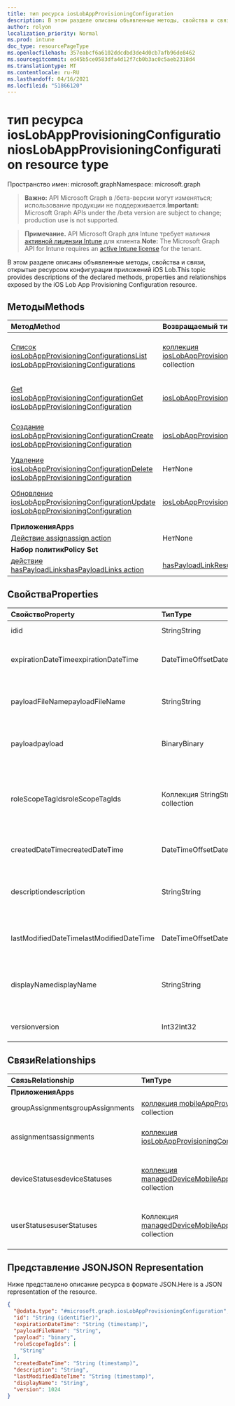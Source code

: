 ```yaml
---
title: тип ресурса iosLobAppProvisioningConfiguration
description: В этом разделе описаны объявленные методы, свойства и связи, открытые ресурсом конфигурации приложений iOS Lob.
author: rolyon
localization_priority: Normal
ms.prod: intune
doc_type: resourcePageType
ms.openlocfilehash: 357eabcf6a6102ddcdbd3de4d0cb7afb96de8462
ms.sourcegitcommit: ed45b5ce0583dfa4d12f7cb0b3ac0c5aeb2318d4
ms.translationtype: MT
ms.contentlocale: ru-RU
ms.lasthandoff: 04/16/2021
ms.locfileid: "51866120"
---
```

# <a name="ioslobappprovisioningconfiguration-resource-type"></a><span data-ttu-id="9a405-103">тип ресурса iosLobAppProvisioningConfiguration</span><span class="sxs-lookup"><span data-stu-id="9a405-103">iosLobAppProvisioningConfiguration resource type</span></span>

<span data-ttu-id="9a405-104">Пространство имен: microsoft.graph</span><span class="sxs-lookup"><span data-stu-id="9a405-104">Namespace: microsoft.graph</span></span>

> <span data-ttu-id="9a405-105">**Важно:** API Microsoft Graph в /бета-версии могут изменяться; использование продукции не поддерживается.</span><span class="sxs-lookup"><span data-stu-id="9a405-105">**Important:** Microsoft Graph APIs under the /beta version are subject to change; production use is not supported.</span></span>

> <span data-ttu-id="9a405-106">**Примечание.** API Microsoft Graph для Intune требует наличия [активной лицензии Intune](https://go.microsoft.com/fwlink/?linkid=839381) для клиента.</span><span class="sxs-lookup"><span data-stu-id="9a405-106">**Note:** The Microsoft Graph API for Intune requires an [active Intune license](https://go.microsoft.com/fwlink/?linkid=839381) for the tenant.</span></span>

<span data-ttu-id="9a405-107">В этом разделе описаны объявленные методы, свойства и связи, открытые ресурсом конфигурации приложений iOS Lob.</span><span class="sxs-lookup"><span data-stu-id="9a405-107">This topic provides descriptions of the declared methods, properties and relationships exposed by the iOS Lob App Provisioning Configuration resource.</span></span>

## <a name="methods"></a><span data-ttu-id="9a405-108">Методы</span><span class="sxs-lookup"><span data-stu-id="9a405-108">Methods</span></span>
|<span data-ttu-id="9a405-109">Метод</span><span class="sxs-lookup"><span data-stu-id="9a405-109">Method</span></span>|<span data-ttu-id="9a405-110">Возвращаемый тип</span><span class="sxs-lookup"><span data-stu-id="9a405-110">Return Type</span></span>|<span data-ttu-id="9a405-111">Описание</span><span class="sxs-lookup"><span data-stu-id="9a405-111">Description</span></span>|
|:---|:---|:---|
|[<span data-ttu-id="9a405-112">Список iosLobAppProvisioningConfigurations</span><span class="sxs-lookup"><span data-stu-id="9a405-112">List iosLobAppProvisioningConfigurations</span></span>](../api/intune-shared-ioslobappprovisioningconfiguration-list.md)|<span data-ttu-id="9a405-113">[коллекция iosLobAppProvisioningConfiguration](../resources/intune-shared-ioslobappprovisioningconfiguration.md)</span><span class="sxs-lookup"><span data-stu-id="9a405-113">[iosLobAppProvisioningConfiguration](../resources/intune-shared-ioslobappprovisioningconfiguration.md) collection</span></span>|<span data-ttu-id="9a405-114">Список свойств и связей объектов [iosLobAppProvisioningConfiguration.](../resources/intune-shared-ioslobappprovisioningconfiguration.md)</span><span class="sxs-lookup"><span data-stu-id="9a405-114">List properties and relationships of the [iosLobAppProvisioningConfiguration](../resources/intune-shared-ioslobappprovisioningconfiguration.md) objects.</span></span>|
|[<span data-ttu-id="9a405-115">Get iosLobAppProvisioningConfiguration</span><span class="sxs-lookup"><span data-stu-id="9a405-115">Get iosLobAppProvisioningConfiguration</span></span>](../api/intune-shared-ioslobappprovisioningconfiguration-get.md)|[<span data-ttu-id="9a405-116">iosLobAppProvisioningConfiguration</span><span class="sxs-lookup"><span data-stu-id="9a405-116">iosLobAppProvisioningConfiguration</span></span>](../resources/intune-shared-ioslobappprovisioningconfiguration.md)|<span data-ttu-id="9a405-117">Чтение свойств и связей объекта [iosLobAppProvisioningConfiguration.](../resources/intune-shared-ioslobappprovisioningconfiguration.md)</span><span class="sxs-lookup"><span data-stu-id="9a405-117">Read properties and relationships of the [iosLobAppProvisioningConfiguration](../resources/intune-shared-ioslobappprovisioningconfiguration.md) object.</span></span>|
|[<span data-ttu-id="9a405-118">Создание iosLobAppProvisioningConfiguration</span><span class="sxs-lookup"><span data-stu-id="9a405-118">Create iosLobAppProvisioningConfiguration</span></span>](../api/intune-shared-ioslobappprovisioningconfiguration-create.md)|[<span data-ttu-id="9a405-119">iosLobAppProvisioningConfiguration</span><span class="sxs-lookup"><span data-stu-id="9a405-119">iosLobAppProvisioningConfiguration</span></span>](../resources/intune-shared-ioslobappprovisioningconfiguration.md)|<span data-ttu-id="9a405-120">Создайте новый [объект iosLobAppProvisioningConfiguration.](../resources/intune-shared-ioslobappprovisioningconfiguration.md)</span><span class="sxs-lookup"><span data-stu-id="9a405-120">Create a new [iosLobAppProvisioningConfiguration](../resources/intune-shared-ioslobappprovisioningconfiguration.md) object.</span></span>|
|[<span data-ttu-id="9a405-121">Удаление iosLobAppProvisioningConfiguration</span><span class="sxs-lookup"><span data-stu-id="9a405-121">Delete iosLobAppProvisioningConfiguration</span></span>](../api/intune-shared-ioslobappprovisioningconfiguration-delete.md)|<span data-ttu-id="9a405-122">Нет</span><span class="sxs-lookup"><span data-stu-id="9a405-122">None</span></span>|<span data-ttu-id="9a405-123">Удаляет [iosLobAppProvisioningConfiguration](../resources/intune-shared-ioslobappprovisioningconfiguration.md).</span><span class="sxs-lookup"><span data-stu-id="9a405-123">Deletes a [iosLobAppProvisioningConfiguration](../resources/intune-shared-ioslobappprovisioningconfiguration.md).</span></span>|
|[<span data-ttu-id="9a405-124">Обновление iosLobAppProvisioningConfiguration</span><span class="sxs-lookup"><span data-stu-id="9a405-124">Update iosLobAppProvisioningConfiguration</span></span>](../api/intune-shared-ioslobappprovisioningconfiguration-update.md)|[<span data-ttu-id="9a405-125">iosLobAppProvisioningConfiguration</span><span class="sxs-lookup"><span data-stu-id="9a405-125">iosLobAppProvisioningConfiguration</span></span>](../resources/intune-shared-ioslobappprovisioningconfiguration.md)|<span data-ttu-id="9a405-126">Обновление свойств объекта [iosLobAppProvisioningConfiguration.](../resources/intune-shared-ioslobappprovisioningconfiguration.md)</span><span class="sxs-lookup"><span data-stu-id="9a405-126">Update the properties of a [iosLobAppProvisioningConfiguration](../resources/intune-shared-ioslobappprovisioningconfiguration.md) object.</span></span>|
|<span data-ttu-id="9a405-127">**Приложения**</span><span class="sxs-lookup"><span data-stu-id="9a405-127">**Apps**</span></span>|
|[<span data-ttu-id="9a405-128">Действие assign</span><span class="sxs-lookup"><span data-stu-id="9a405-128">assign action</span></span>](../api/intune-shared-ioslobappprovisioningconfiguration-assign.md)|<span data-ttu-id="9a405-129">Нет</span><span class="sxs-lookup"><span data-stu-id="9a405-129">None</span></span>|<span data-ttu-id="9a405-130">Н/Д</span><span class="sxs-lookup"><span data-stu-id="9a405-130">Not yet documented</span></span>|
|<span data-ttu-id="9a405-131">**Набор политик**</span><span class="sxs-lookup"><span data-stu-id="9a405-131">**Policy Set**</span></span>|
|[<span data-ttu-id="9a405-132">действие hasPayloadLinks</span><span class="sxs-lookup"><span data-stu-id="9a405-132">hasPayloadLinks action</span></span>](../api/intune-shared-ioslobappprovisioningconfiguration-haspayloadlinks.md)|<span data-ttu-id="9a405-133">[hasPayloadLinkResultItem](../resources/intune-policyset-haspayloadlinkresultitem.md) collection</span><span class="sxs-lookup"><span data-stu-id="9a405-133">[hasPayloadLinkResultItem](../resources/intune-policyset-haspayloadlinkresultitem.md) collection</span></span>|<span data-ttu-id="9a405-134">Н/Д</span><span class="sxs-lookup"><span data-stu-id="9a405-134">Not yet documented</span></span>|

## <a name="properties"></a><span data-ttu-id="9a405-135">Свойства</span><span class="sxs-lookup"><span data-stu-id="9a405-135">Properties</span></span>
|<span data-ttu-id="9a405-136">Свойство</span><span class="sxs-lookup"><span data-stu-id="9a405-136">Property</span></span>|<span data-ttu-id="9a405-137">Тип</span><span class="sxs-lookup"><span data-stu-id="9a405-137">Type</span></span>|<span data-ttu-id="9a405-138">Описание</span><span class="sxs-lookup"><span data-stu-id="9a405-138">Description</span></span>|
|:---|:---|:---|
|<span data-ttu-id="9a405-139">id</span><span class="sxs-lookup"><span data-stu-id="9a405-139">id</span></span>|<span data-ttu-id="9a405-140">String</span><span class="sxs-lookup"><span data-stu-id="9a405-140">String</span></span>|<span data-ttu-id="9a405-141">Ключ объекта.</span><span class="sxs-lookup"><span data-stu-id="9a405-141">Key of the entity.</span></span>|
|<span data-ttu-id="9a405-142">expirationDateTime</span><span class="sxs-lookup"><span data-stu-id="9a405-142">expirationDateTime</span></span>|<span data-ttu-id="9a405-143">DateTimeOffset</span><span class="sxs-lookup"><span data-stu-id="9a405-143">DateTimeOffset</span></span>|<span data-ttu-id="9a405-144">Необязательный срок действия профиля.</span><span class="sxs-lookup"><span data-stu-id="9a405-144">Optional profile expiration date and time.</span></span>|
|<span data-ttu-id="9a405-145">payloadFileName</span><span class="sxs-lookup"><span data-stu-id="9a405-145">payloadFileName</span></span>|<span data-ttu-id="9a405-146">String</span><span class="sxs-lookup"><span data-stu-id="9a405-146">String</span></span>|<span data-ttu-id="9a405-147">Имя файла полезной нагрузки (\*.mobileprovision)</span><span class="sxs-lookup"><span data-stu-id="9a405-147">Payload file name (\*.mobileprovision</span></span> | <span data-ttu-id="9a405-148">\*.xml).</span><span class="sxs-lookup"><span data-stu-id="9a405-148">\*.xml).</span></span>|
|<span data-ttu-id="9a405-149">payload</span><span class="sxs-lookup"><span data-stu-id="9a405-149">payload</span></span>|<span data-ttu-id="9a405-150">Binary</span><span class="sxs-lookup"><span data-stu-id="9a405-150">Binary</span></span>|<span data-ttu-id="9a405-151">Полезные данные</span><span class="sxs-lookup"><span data-stu-id="9a405-151">Payload.</span></span> <span data-ttu-id="9a405-152">(массив байтов в кодировке UTF8).</span><span class="sxs-lookup"><span data-stu-id="9a405-152">(UTF8 encoded byte array)</span></span>|
|<span data-ttu-id="9a405-153">roleScopeTagIds</span><span class="sxs-lookup"><span data-stu-id="9a405-153">roleScopeTagIds</span></span>|<span data-ttu-id="9a405-154">Коллекция String</span><span class="sxs-lookup"><span data-stu-id="9a405-154">String collection</span></span>|<span data-ttu-id="9a405-155">Список тегов области для этого объекта конфигурации конфигурации приложения iOS LOB.</span><span class="sxs-lookup"><span data-stu-id="9a405-155">List of Scope Tags for this iOS LOB app provisioning configuration entity.</span></span>|
|<span data-ttu-id="9a405-156">createdDateTime</span><span class="sxs-lookup"><span data-stu-id="9a405-156">createdDateTime</span></span>|<span data-ttu-id="9a405-157">DateTimeOffset</span><span class="sxs-lookup"><span data-stu-id="9a405-157">DateTimeOffset</span></span>|<span data-ttu-id="9a405-158">Дата и время создания объекта.</span><span class="sxs-lookup"><span data-stu-id="9a405-158">DateTime the object was created.</span></span>|
|<span data-ttu-id="9a405-159">description</span><span class="sxs-lookup"><span data-stu-id="9a405-159">description</span></span>|<span data-ttu-id="9a405-160">String</span><span class="sxs-lookup"><span data-stu-id="9a405-160">String</span></span>|<span data-ttu-id="9a405-161">Указанное администратором описание конфигурации устройства.</span><span class="sxs-lookup"><span data-stu-id="9a405-161">Admin provided description of the Device Configuration.</span></span>|
|<span data-ttu-id="9a405-162">lastModifiedDateTime</span><span class="sxs-lookup"><span data-stu-id="9a405-162">lastModifiedDateTime</span></span>|<span data-ttu-id="9a405-163">DateTimeOffset</span><span class="sxs-lookup"><span data-stu-id="9a405-163">DateTimeOffset</span></span>|<span data-ttu-id="9a405-164">Дата и время последнего изменения объекта.</span><span class="sxs-lookup"><span data-stu-id="9a405-164">DateTime the object was last modified.</span></span>|
|<span data-ttu-id="9a405-165">displayName</span><span class="sxs-lookup"><span data-stu-id="9a405-165">displayName</span></span>|<span data-ttu-id="9a405-166">String</span><span class="sxs-lookup"><span data-stu-id="9a405-166">String</span></span>|<span data-ttu-id="9a405-167">Указанное администратором имя конфигурации устройства.</span><span class="sxs-lookup"><span data-stu-id="9a405-167">Admin provided name of the device configuration.</span></span>|
|<span data-ttu-id="9a405-168">version</span><span class="sxs-lookup"><span data-stu-id="9a405-168">version</span></span>|<span data-ttu-id="9a405-169">Int32</span><span class="sxs-lookup"><span data-stu-id="9a405-169">Int32</span></span>|<span data-ttu-id="9a405-170">Версия конфигурации устройства.</span><span class="sxs-lookup"><span data-stu-id="9a405-170">Version of the device configuration.</span></span>|

## <a name="relationships"></a><span data-ttu-id="9a405-171">Связи</span><span class="sxs-lookup"><span data-stu-id="9a405-171">Relationships</span></span>
|<span data-ttu-id="9a405-172">Связь</span><span class="sxs-lookup"><span data-stu-id="9a405-172">Relationship</span></span>|<span data-ttu-id="9a405-173">Тип</span><span class="sxs-lookup"><span data-stu-id="9a405-173">Type</span></span>|<span data-ttu-id="9a405-174">Описание</span><span class="sxs-lookup"><span data-stu-id="9a405-174">Description</span></span>|
|:---|:---|:---|
|<span data-ttu-id="9a405-175">**Приложения**</span><span class="sxs-lookup"><span data-stu-id="9a405-175">**Apps**</span></span>|
|<span data-ttu-id="9a405-176">groupAssignments</span><span class="sxs-lookup"><span data-stu-id="9a405-176">groupAssignments</span></span>|<span data-ttu-id="9a405-177">[коллекция mobileAppProvisioningConfigGroupAssignment](../resources/intune-apps-mobileappprovisioningconfiggroupassignment.md)</span><span class="sxs-lookup"><span data-stu-id="9a405-177">[mobileAppProvisioningConfigGroupAssignment](../resources/intune-apps-mobileappprovisioningconfiggroupassignment.md) collection</span></span>|<span data-ttu-id="9a405-178">Связанные групповые назначения.</span><span class="sxs-lookup"><span data-stu-id="9a405-178">The associated group assignments.</span></span>|
|<span data-ttu-id="9a405-179">assignments</span><span class="sxs-lookup"><span data-stu-id="9a405-179">assignments</span></span>|<span data-ttu-id="9a405-180">[коллекция iosLobAppProvisioningConfigurationAssignment](../resources/intune-apps-ioslobappprovisioningconfigurationassignment.md)</span><span class="sxs-lookup"><span data-stu-id="9a405-180">[iosLobAppProvisioningConfigurationAssignment](../resources/intune-apps-ioslobappprovisioningconfigurationassignment.md) collection</span></span>|<span data-ttu-id="9a405-181">Связанные групповые назначения для IosLobAppProvisioningConfiguration.</span><span class="sxs-lookup"><span data-stu-id="9a405-181">The associated group assignments for IosLobAppProvisioningConfiguration.</span></span>|
|<span data-ttu-id="9a405-182">deviceStatuses</span><span class="sxs-lookup"><span data-stu-id="9a405-182">deviceStatuses</span></span>|<span data-ttu-id="9a405-183">[коллекция managedDeviceMobileAppConfigurationDeviceStatus](../resources/intune-apps-manageddevicemobileappconfigurationdevicestatus.md)</span><span class="sxs-lookup"><span data-stu-id="9a405-183">[managedDeviceMobileAppConfigurationDeviceStatus](../resources/intune-apps-manageddevicemobileappconfigurationdevicestatus.md) collection</span></span>|<span data-ttu-id="9a405-184">Список состояния установки устройства для этой конфигурации мобильного приложения.</span><span class="sxs-lookup"><span data-stu-id="9a405-184">The list of device installation states for this mobile app configuration.</span></span>|
|<span data-ttu-id="9a405-185">userStatuses</span><span class="sxs-lookup"><span data-stu-id="9a405-185">userStatuses</span></span>|<span data-ttu-id="9a405-186">Коллекция [managedDeviceMobileAppConfigurationUserStatus](../resources/intune-apps-manageddevicemobileappconfigurationuserstatus.md)</span><span class="sxs-lookup"><span data-stu-id="9a405-186">[managedDeviceMobileAppConfigurationUserStatus](../resources/intune-apps-manageddevicemobileappconfigurationuserstatus.md) collection</span></span>|<span data-ttu-id="9a405-187">Список состояния установки пользователя для этой конфигурации мобильного приложения.</span><span class="sxs-lookup"><span data-stu-id="9a405-187">The list of user installation states for this mobile app configuration.</span></span>|

## <a name="json-representation"></a><span data-ttu-id="9a405-188">Представление JSON</span><span class="sxs-lookup"><span data-stu-id="9a405-188">JSON Representation</span></span>
<span data-ttu-id="9a405-189">Ниже представлено описание ресурса в формате JSON.</span><span class="sxs-lookup"><span data-stu-id="9a405-189">Here is a JSON representation of the resource.</span></span>
<!-- {
  "blockType": "resource",
  "keyProperty": "id",
  "@odata.type": "microsoft.graph.iosLobAppProvisioningConfiguration"
}
-->
``` json
{
  "@odata.type": "#microsoft.graph.iosLobAppProvisioningConfiguration",
  "id": "String (identifier)",
  "expirationDateTime": "String (timestamp)",
  "payloadFileName": "String",
  "payload": "binary",
  "roleScopeTagIds": [
    "String"
  ],
  "createdDateTime": "String (timestamp)",
  "description": "String",
  "lastModifiedDateTime": "String (timestamp)",
  "displayName": "String",
  "version": 1024
}
```




